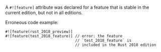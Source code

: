 A `#![feature]` attribute was declared for a feature that is stable in the
current edition, but not in all editions.

Erroneous code example:

```rust2018,compile_fail,E0705
#![feature(rust_2018_preview)]
#![feature(test_2018_feature)] // error: the feature
                               // `test_2018_feature` is
                               // included in the Rust 2018 edition
```
